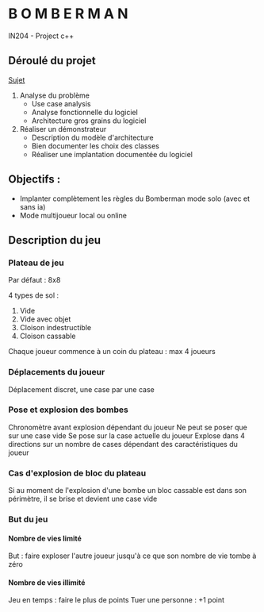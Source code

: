 # B O M B E R M A N
IN204 - Project c++

## Déroulé du projet

[Sujet](https://perso.ensta-paris.fr/~bmonsuez/Cours/lib/exe/fetch.php?media=in204:projet_informatique_-_tetris.pdf)

1. Analyse du problème
    * Use case analysis
    * Analyse fonctionnelle du logiciel
    * Architecture gros grains du logiciel
2. Réaliser un démonstrateur
    * Description du modèle d'architecture
    * Bien documenter les choix des classes
    * Réaliser une implantation documentée du logiciel

## Objectifs :
* Implanter complètement les règles du Bomberman mode solo (avec et sans ia)
* Mode multijoueur local ou online

## Description du jeu

### Plateau de jeu

Par défaut : 8x8

4 types de sol :
1. Vide
2. Vide avec objet
3. Cloison indestructible
4. Cloison cassable

Chaque joueur commence à un coin du plateau : max 4 joueurs

### Déplacements du joueur

Déplacement discret, une case par une case

### Pose et explosion des bombes

Chronomètre avant explosion dépendant du joueur
Ne peut se poser que sur une case vide
Se pose sur la case actuelle du joueur
Explose dans 4 directions sur un nombre de cases dépendant des caractéristiques du joueur

### Cas d'explosion de bloc du plateau

Si au moment de l'explosion d'une bombe un bloc cassable est dans son périmètre, il se brise et devient une case vide

### But du jeu

#### Nombre de vies limité

But : faire exploser l'autre joueur jusqu'à ce que son nombre de vie tombe à zéro

#### Nombre de vies illimité

Jeu en temps : faire le plus de points
Tuer une personne : +1 point